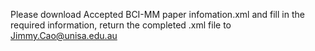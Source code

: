 Please download Accepted BCI-MM paper infomation.xml and fill in the required information, return the completed .xml file to Jimmy.Cao@unisa.edu.au
